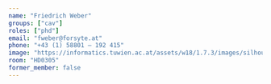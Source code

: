 ```yaml
---
name: "Friedrich Weber"
groups: ["cav"]
roles: ["phd"]
email: "fweber@forsyte.at"
phone: "+43 (1) 58801 – 192 415"
image: "https://informatics.tuwien.ac.at/assets/w18/1.7.3/images/silhouette.svg"
room: "HD0305"
former_member: false
---
```


<!--
Your custom content goes here.
-->
